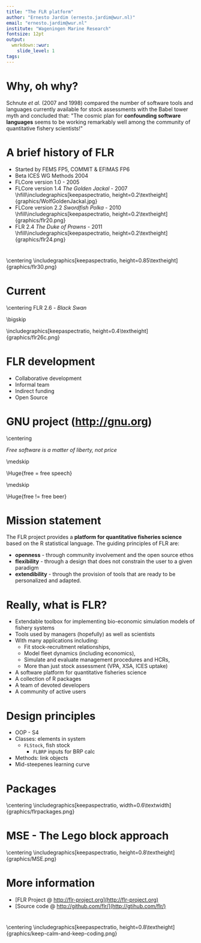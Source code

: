 ```yaml
---
title: "The FLR platform"
author: "Ernesto Jardim (ernesto.jardim@wur.nl)"
email: "ernesto.jardim@wur.nl"
institute: "Wageningen Marine Research"
fontsize: 12pt
output:
  wmrkdown::wur:
    slide_level: 1
tags:
---
```


# Why, oh why?

Schnute *et al.* (2007 and 1998) compared the number of software tools
and languages currently available for stock assessments with the Babel
tower myth and concluded that: "The cosmic plan for **confounding
software languages** seems to be working remarkably well among the
community of quantitative fishery scientists!"

# A brief history of FLR

- Started by FEMS FP5, COMMIT & EFIMAS FP6
- Beta ICES WG Methods 2004
- FLCore version 1.0 - 2005
- FLCore version 1.4 *The Golden Jackal* - 2007
\hfill\includegraphics[keepaspectratio, height=0.2\textheight]{graphics/WolfGoldenJackal.jpg}
- FLCore version 2.2 *Swordfish Polka* - 2010
\hfill\includegraphics[keepaspectratio, height=0.2\textheight]{graphics/flr20.png}
- FLR 2.4 *The Duke of Prawns* - 2011
\hfill\includegraphics[keepaspectratio, height=0.2\textheight]{graphics/flr24.png}

#

\centering
\includegraphics[keepaspectratio, height=0.85\textheight]{graphics/flr30.png}

# Current

\centering
FLR 2.6 - *Black Swan*

\bigskip

\includegraphics[keepaspectratio, height=0.4\textheight]{graphics/flr26c.png}

# FLR development

- Collaborative development
- Informal team
- Indirect funding
- Open Source

# GNU project (http://gnu.org)

\centering

*Free software is a matter of liberty, not price*

\medskip

\Huge{free = free speech}

\medskip

\Huge{free != free beer}

# Mission statement

The FLR project provides a **platform for quantitative fisheries
science** based on the R statistical language. The guiding principles of
FLR are:

- **openness** - through community involvement and the open source ethos
- **flexibility** - through a design that does not constrain the user to a given paradigm
- **extendibility** - through the provision of tools that are ready to be personalized and adapted.

# Really, what is FLR?

- Extendable toolbox for implementing bio-economic simulation models of fishery systems
- Tools used by managers (hopefully) as well as scientists
- With many applications including:
    - Fit stock-recruitment relationships,
    - Model fleet dynamics (including economics),
    - Simulate and evaluate management procedures and HCRs,
    - More than just stock assessment (VPA, XSA, ICES uptake)
- A software platform for quantitative fisheries science
- A collection of R packages
- A team of devoted developers
- A community of active users

# Design principles

- OOP - S4
- Classes: elements in system
    - `FLStock`, fish stock
		- `FLBRP` inputs for BRP calc
- Methods: link objects
- Mid-steepenes learning curve

# Packages

\centering
\includegraphics[keepaspectratio, width=0.6\textwidth]{graphics/flrpackages.png}

# MSE - The Lego block approach

\centering
\includegraphics[keepaspectratio, height=0.8\textheight]{graphics/MSE.png}

# More information

- [FLR Project @ http://flr-project.org](http://flr-project.org)
- [Source code @ http://github.com/flr/](http://gtihub.com/flr/)

#

\centering
\includegraphics[keepaspectratio, height=0.8\textheight]{graphics/keep-calm-and-keep-coding.png}

